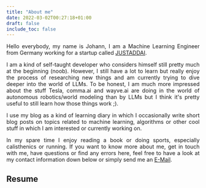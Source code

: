 ```yaml
---
title: "About me"
date: 2022-03-02T00:27:18+01:00
draft: false
include_toc: false
---
```


<p align="justify">
Hello everybody, my name is Johann, I am a Machine Learning Engineer from Germany working for a startup called <a href="https://www.justadd.ai/en/">JUSTADDAI</a>.  
</p>
<p align="justify">
I am a kind of self-taught developer who considers himself still pretty much at the beginning (noob). However, I still have a lot to learn but really enjoy the process of researching new things and am currently trying to dive deeper into the world of LLMs. To be honest, I am much more impressed about the stuff Tesla, comma.ai and wayve.ai are doing in the world of autonomous robotics/world modeling than by LLMs but I think it's pretty useful to still learn how those things work ;). 
</p>
<p align="justify">
I use my blog as a kind of learning diary in which I occasionally write short blog posts on topics related to machine learning, algorithms or other cool stuff in which I am interested or currently working on. 
</p>
<p align="justify">
In my spare time I enjoy reading a book or doing sports, especially calisthenics or running. If you want to know more about me, get in touch with me, have questions or find any errors here, feel free to have a look at my contact information down below or simply send me an <a href="mailto:johann.gerberding@gmail.com">E-Mail</a>.
</p>

## Resume

<object data="/pdfs/resume-johann-gerberding.pdf" width="100%" height="1000" type='application/pdf'>
</object>